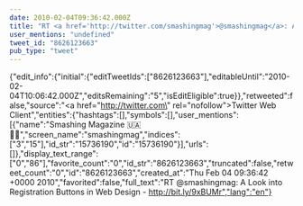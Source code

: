 ```yaml
---
date: 2010-02-04T09:36:42.000Z
title: "RT <a href='http://twitter.com/smashingmag'>@smashingmag</a>: A Look into Registration Buttons in Web Design - http://bit.ly/9xBUMr″"
user_mentions: "undefined"
tweet_id: "8626123663"
pub_type: "tweet"
---
```

{"edit_info":{"initial":{"editTweetIds":["8626123663"],"editableUntil":"2010-02-04T10:06:42.000Z","editsRemaining":"5","isEditEligible":true}},"retweeted":false,"source":"<a href=\"http://twitter.com\" rel=\"nofollow\">Twitter Web Client</a>","entities":{"hashtags":[],"symbols":[],"user_mentions":[{"name":"Smashing Magazine 🇺🇦 🏳️‍🌈","screen_name":"smashingmag","indices":["3","15"],"id_str":"15736190","id":"15736190"}],"urls":[]},"display_text_range":["0","86"],"favorite_count":"0","id_str":"8626123663","truncated":false,"retweet_count":"0","id":"8626123663","created_at":"Thu Feb 04 09:36:42 +0000 2010","favorited":false,"full_text":"RT @smashingmag: A Look into Registration Buttons in Web Design - http://bit.ly/9xBUMr","lang":"en"}
